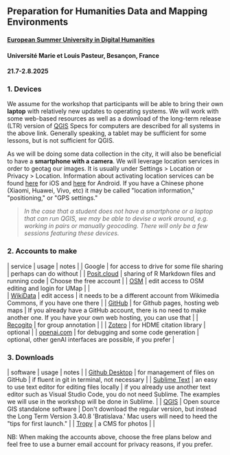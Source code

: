 ## Preparation for Humanities Data and Mapping Environments

#### [European Summer University in Digital Humanities](https://esudh.github.io/)
#### Université Marie et Louis Pasteur, Besançon, France 
#### 21.7-2.8.2025

### 1. Devices

We assume for the workshop that participants will be able to bring their own **laptop** with relatively new updates to operating systems. We will work with some web-based resources as well as a download of the long-term release (LTR) version of [QGIS](https://www.qgis.org/en/site/forusers/download.html) Specs for computers are described for all systems in the above link. Generally speaking, a tablet may be sufficient for some lessons, but is not sufficient for QGIS.

As we will be doing some data collection in the city, it will also be beneficial to have a **smartphone with a camera**. We will leverage location services in order to geotag our images. It is usually under Settings > Location or Privacy > Location. Information about activating location services can be found [here](https://www.youtube.com/watch?v=epM12HxNx2g) for iOS and [here](https://www.youtube.com/watch?v=B8p1SftNGTE) for Android. If you have a Chinese phone (Xiaomi, Huawei, Vivo, etc) it may be called "location information," "positioning," or "GPS settings."

> _In the case that a student does not have a smartphone or a laptop that can run QGIS, we may be able to devise a work around, e.g. working in pairs or manually geocoding. There will only be a few sessions featuring these devices._

### 2. Accounts to make

| service | usage | notes |
| Google | for access to drive for some file sharing | perhaps can do without | 
| [Posit.cloud](https://posit.cloud/plans) | sharing of R Markdown files and running code | Choose the free account |
| [OSM](https://www.openstreetmap.org/user/new) | edit access to OSM editing and login for UMap | |  
| [WikiData](https://www.wikidata.org/w/index.php?title=Special:CreateAccount) | edit access | it needs to be a different account from Wikimedia Commons, if you have one there | 
| [GitHub](https://github.com/signup) | for Github pages, hosting web maps | If you already have a GitHub account, there is no need to make another one. If you have your own web hosting, you can use that | 
| [Recogito](https://recogito.pelagios.org/) | for group annotation | |
| [Zotero](https://www.zotero.org/user/register) | for HDME citation library | optional | 
| [openai.com](https://openai.com/) | for debugging and some code generation | optional, other genAI interfaces are possible, if you prefer | 

### 3. Downloads

| software | usage | notes |
| [Github Desktop](https://desktop.github.com/) | for management of files on GitHub | if fluent in git in terminal, not necessary | 
| [Sublime Text](https://www.sublimetext.com/) | an easy to use text editor for editing files locally | if you already use another text editor such as Visual Studio Code, you do not need Sublime. The examples we will use in the workshop will be done in Sublime. |
| [QGIS](https://qgis.org/download/) | Open source GIS standalone software | Don't download the regular version, but instead the Long Term Version 3.40.8 'Bratislava.' Mac users will need to heed the "tips for first launch." | 
| [Tropy](https://tropy.org/) | a CMS for photos | | 

 
NB: When making the accounts above, choose the free plans below and feel free to use a burner email account for privacy reasons, if you prefer. 

